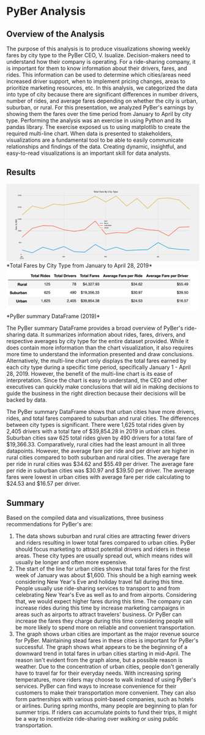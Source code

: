 # PyBer Analysis

## Overview of the Analysis
The purpose of this analysis is to produce visualizations showing weekly fares by city type to the  PyBer CEO, V. Isualize. Decision-makers need to understand how their company is operating. For a ride-sharing company, it is important for them to know information about their drivers, fares, and rides. This information can be used to determine which cities/areas need increased driver support, when to implement pricing changes, areas to prioritize marketing resources, etc. In this analysis, we categorized the data into type of city because there are significant differences in number drivers, number of rides, and average fares depending on whether the city is urban, suburban, or rural. For this presentation, we analyzed PyBer's earnings by showing them the fares over the time period from January to April by city type. 
Performing the analysis was an exercise in using Python and its pandas library. The exercise exposed us to using matplotlib to create the required multi-line chart. When data is presented to stakeholders, visualizations are a fundamental tool to be able to easily communicate relationships and findings of the data. Creating dynamic, insightful, and easy-to-read visualizations is an important skill for data analysts. 

## Results
<img src="analysis/PyBer_fare_summary.png">
*Total Fares by City Type from January to April 28, 2019*

<img src="analysis/PyBer_summary_df.png">
*PyBer summary DataFrame (2019)*

The PyBer summary DataFrame provides a broad overview of PyBer's ride-sharing data. It summarizes information about rides, fares, drivers, and respective averages by city type for the entire dataset provided. While it does contain more information than the chart visualization, it also requires more time to understand the information presented and draw conclusions. Alternatively, the multi-line chart only displays the total fares earned by each city type during a specific time period, specifically January 1 - April 28, 2019. However, the benefit of the multi-line chart is its ease of interpretation. Since the chart is easy to understand, the CEO and other executives can quickly make conclusions that will aid in making decisions to guide the business in the right direction because their decisions will be backed by data. 

The PyBer summary DataFrame shows that urban cities have more drivers, rides, and total fares compared to suburban and rural cities. The differences between city types is significant. There were 1,625 total rides given by 2,405 drivers with a total fare of $39,854.28 in 2019 in urban cities. Suburban cities saw 625 total rides given by 490 drivers for a total fare of $19,366.33. Comparatively, rural cities had the least amount in all three datapoints. However, the average fare per ride and per driver are higher in rural cities compared to both suburban and rural cities. The average fare per ride in rural cities was $34.62 and $55.49 per driver. The average fare per ride in suburban cities was $30.97 and $39.50 per driver. The average fares were lowest in urban cities with average fare per ride calculating to $24.53 and $16.57 per driver. 

## Summary
Based on the compiled data and visualizations, three business recommendations for PyBer's are:
1. The data shows suburban and rural cities are attracting fewer drivers and riders resulting in lower total fares compared to urban cities. PyBer should focus marketing to attract potential drivers and riders in these areas. These city types are usually spread out, which means rides will usually be longer and often more expensive.
2. The start of the line for urban cities shows that total fares for the first week of January was about $1,600. This should be a high earning week considering New Year's Eve and holiday travel fall during this time. People usually use ride-sharing services to transport to and from celebrating New Year's Eve as well as to and from airports. Considering that, we would expect higher fares during this time. The company can increase rides during this time by increase marketing campaigns in areas such as airports to attract travelers' business. Or PyBer can increase the fares they charge during this time considering people will be more likely to spend more on reliable and convenient transportation.
3. The graph shows urban cities are important as the major revenue source for PyBer. Maintaining stead fares in these cities is important for PyBer's successful. The graph shows what appears to be the beginning of a downward trend in total fares in urban cities starting in mid-April. The reason isn't evident from the graph alone, but a possible reason is weather. Due to the concentration of urban cities, people don't generally have to travel far for their everyday needs. With increasing spring temperatures, more riders may choose to walk instead of using PyBer's services. PyBer can find ways to increase convenience for their customers to make their transportation more convenient. They can also form partnerships with various point-based companies, such as hotels or airlines. During spring months, many people are beginning to plan for summer trips. If riders can accumulate points to fund their trips, it might be a way to incentivize ride-sharing over walking or using public transportation. 



